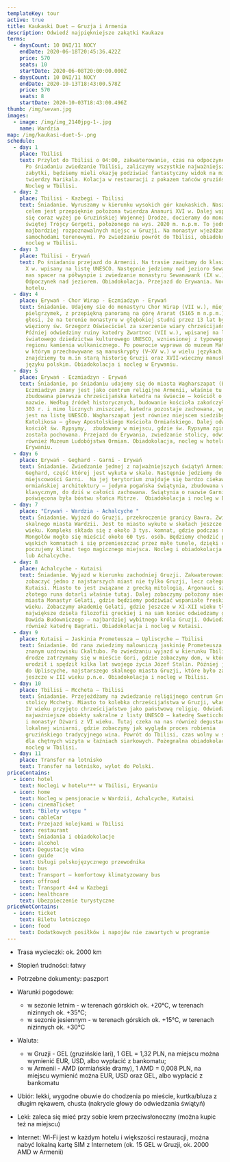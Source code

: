 ```yaml
---
templateKey: tour
active: true
title: Kaukaski Duet – Gruzja i Armenia
description: Odwiedź najpiękniejsze zakątki Kaukazu
terms:
  - daysCount: 10 DNI/11 NOCY
    endDate: 2020-06-18T20:45:36.422Z
    price: 570
    seats: 10
    startDate: 2020-06-08T20:00:00.000Z
  - daysCount: 10 DNI/11 NOCY
    endDate: 2020-10-13T18:43:00.578Z
    price: 570
    seats: 8
    startDate: 2020-10-03T18:43:00.496Z
thumb: /img/sevan.jpg
images:
  - image: /img/img_2140jpg-1-.jpg
    name: Wardzia
map: /img/kaukasi-duet-5-.png
schedule:
  - day: 1
    place: Tbilisi
    text: Przylot do Tbilisi o 04:00, zakwaterowanie, czas na odpoczynek. Śniadanie.
      Po śniadaniu zwiedzanie Tbilisi, zaliczymy wszystkie najważniejsze
      zabytki, będziemy mieli okazję podziwiać fantastyczny widok na miasto z
      twierdzy Narikala. Kolacja w restauracji z pokazem tańców gruzińskich.
      Nocleg w Tbilisi.
  - day: 2
    place: Tbilisi - Kazbegi - Tbilisi
    text: Śniadanie. Wyruszamy w kierunku wysokich gór kaukaskich. Naszym pierwszym
      celem jest przepięknie położona twierdza Ananuri XVI w. Dalej wspinając
      się coraz wyżej po Gruzińskiej Wojennej Drodze, docieramy do monastyru
      świętej Trójcy Gergeti, położonego na wys. 2020 m. n.p.m. To jedno z
      najbardziej rozpoznawalnych miejsc w Gruzji. Na monastyr wjeżdżamy
      samochodami terenowymi. Po zwiedzaniu powrót do Tbilisi, obiadokolacja,
      nocleg w Tbilisi.
  - day: 3
    place: Tbilisi - Erywań
    text: Po śniadaniu przejazd do Armenii. Na trasie zawitamy do klasztoru Hachpat
      X w. wpisany na listę UNESCO. Następnie jedziemy nad jezioro Sewan – czeka
      nas spacer na półwyspie i zwiedzanie monastyru Sewanawank (IX w.).
      Odpoczynek nad jeziorem. Obiadokolacja. Przejazd do Erywania. Nocleg w
      hotelu.
  - day: 4
    place: Erywań - Chor Wirap - Eczmiadzyn - Erywań
    text: Śniadanie. Udajemy sie do monastyru Chor Wirap (VII w.), miejsce licznych
      pielgrzymek, z przepiękną panoramą na górę Ararat (5165 m n.p.m.). Legenda
      głosi, że na terenie monastyru w głębokiej studni przez 13 lat był
      więziony św. Grzegorz Oświeciciel za szerzenie wiary chrześcijańskiej.
      Później odwiedzimy ruiny katedry Zwartnoc (VII w.), wpisanej na listę
      światowego dziedzictwa kulturowego UNESCO, wzniesionej z typowego dla
      regionu kamienia wulkanicznego. Po powrocie wyprawa do muzeum Matenadaran,
      w którym przechowywane są manuskrypty (V–XV w.) w wielu językach,
      znajdziemy tu m.in starą historię Gruzji oraz XVII-wieczny manuskrypt w
      języku polskim. Obiadokolacja i nocleg w Erywaniu.
  - day: 5
    place: Erywań - Eczmiadzyn - Erywań
    text: Śniadanie, po śniadaniu udajemy się do miasta Wagharszapat (Eczmiadzyn).
      Eczmiadzyn znany jest jako centrum religijne Armenii, właśnie tu została
      zbudowana pierwsza chrześcijańska katedra na świecie – kościół o tej samej
      nazwie. Według źródeł historycznych, budowanie kościoła zakończyło się w
      303 r. i mimo licznych zniszczeń, katedra pozostaje zachowana, wpisana
      jest na listę UNESCO. Wagharszapat jest równiez miejscem siedziby
      Katolikosa – głowy Apostolskiego Kościoła Ormiańskiego. Dalej odwiedzamy
      kościół św. Rypsymy,  zbudowany w miejscu, gdzie św. Rypsyma zginęła i
      została pochowana. Przejazd do Erywania, zwiedzanie stolicy, odwiedzimy
      również Muzeum Ludobójstwa Ormian. Obiadokolacja, nocleg w hotelu w
      Erywaniu.
  - day: 6
    place: Erywań - Geghard - Garni - Erywań
    text: Śniadanie. Zwiedzanie jednej z najważniejszych świątyń Armenii – klasztoru
      Geghard, część której jest wykuta w skale. Następnie jedziemy do
      miejscowości Garni.  Na jej terytorium znajduje się bardzo ciekawy pomnik
      ormiańskiej architektury – jedyna pogańska świątynia, zbudowana w stylu
      klasycznym, do dziś w całości zachowana. Świątynia o nazwie Garni
      poświęcona była bóstwu słońca Mitrze.  Obiadokolacja i nocleg w Erywaniu.
  - day: 7
    place: "Erywań - Wardzia - Achalcyche "
    text: Śniadanie. Wyjazd do Gruzji, przekroczenie granicy Bawra. Zwiedzanie
      skalnego miasta Wardzii. Jest to miasto wykute w skałach jeszcze w XII
      wieku. Kompleks składa się z około 3 tys. komnat, gdzie podczas najazdów
      Mongołów mogło się mieścić około 60 tys. osób. Będziemy chodzić po małych,
      wąskich komnatach i się przemieszczać przez małe tunele, dzięki czemu
      poczujemy klimat tego magicznego miejsca. Nocleg i obiadokolacja w Wardzii
      lub Achalcyche.
  - day: 8
    place: Achalcyche - Kutaisi
    text: Śniadanie. Wyjazd w kierunku zachodniej Gruzji. Zakwaterowanie. wyruszamy
      zobaczyć jedno z najstarszych miast nie tylko Gruzji, lecz całego świata –
      Kutaisi. Miasto to jest związane z grecką mitologią, Argonauci szukając
      złotego runa dotarli właśnie tutaj. Dalej zobaczymy położony niedaleko
      miasta Monastyr Gelati, gdzie będziemy podziwiać wspaniałe freski z XI
      wieku. Zobaczymy akademię Gelati, gdzie jeszcze w XI-XII wieku tłumaczyli
      największe dzieła filozofii greckiej i na sam koniec odwiedzamy grób
      Dawida Budowniczego – najbardziej wybitnego króla Gruzji. Odwiedzimy
      również katedrę Bagrati. Obiadokolacja i nocleg w Kutaisi.
  - day: 9
    place: Kutaisi – Jaskinia Prometeusza – Upliscyche – Tbilisi
    text: Śniadanie. Od rana zwiedzimy malowniczą jaskinię Prometeusza położoną w
      znanym uzdrowisku Ckaltubo. Po zwiedzaniu wyjazd w kierunku Tbilisi. Po
      drodze zatrzymamy się w mieście Gori, gdzie zobaczymy dom, w którym się
      urodził i spędził kilka lat swojego życia Józef Stalin. Później jedziemy
      do Upliscyche, najstarszego skalnego miasta Gruzji, które było zamieszkane
      jeszcze w III wieku p.n.e. Obiadokolacja i nocleg w Tbilisi.
  - day: 10
    place: Tbilisi – Mccheta – Tbilisi
    text: Śniadanie. Przejeżdżamy na zwiedzanie religijnego centrum Gruzji, starej
      stolicy Mcchety. Miasto to kolebka chrześcijaństwa w Gruzji, właśnie tu w
      IV wieku przyjęto chrześcijaństwo jako państwową religię. Odwiedzimy
      najważniejsze obiekty sakralne z listy UNESCO – katedrę Sweticchoweli z XI
      i monastyr Dżwari z VI wieku. Tutaj czeka na nas również degustacja wina w
      lokalnej winiarni, gdzie zobaczymy jak wygląda proces robienia
      gruzińskiego tradycyjnego wina. Powrót do Tbilisi, czas wolny w stolicy,
      dla chętnych wizyta w łaźniach siarkowych. Pożegnalna obiadokolacja i
      nocleg w Tbilisi.
  - day: 11
    place: Transfer na lotnisko
    text: Transfer na lotnisko, wylot do Polski.
priceContains:
  - icon: hotel
    text: Noclegi w hotelu*** w Tbilisi, Erywaniu
  - icon: home
    text: Nocleg w pensjonacie w Wardzii, Achalcyche, Kutaisi
  - icon: cinemaTicket
    text: "Bilety wstępu "
  - icon: cableCar
    text: Przejazd kolejkami w Tbilisi
  - icon: restaurant
    text: Śniadania i obiadokolacje
  - icon: alcohol
    text: Degustację wina
  - icon: guide
    text: Usługi polskojęzycznego przewodnika
  - icon: bus
    text: Transport – komfortowy klimatyzowany bus
  - icon: offroad
    text: Transport 4×4 w Kazbegi
  - icon: healthcare
    text: Ubezpieczenie turystyczne
priceNotContains:
  - icon: ticket
    text: Biletu lotniczego
  - icon: food
    text: Dodatkowych posiłków i napojów nie zawartych w programie
---
```

* Trasa wycieczki: ok. 2000 km
* Stopień trudności: łatwy
* Potrzebne dokumenty: paszport 
* Warunki pogodowe: 

  * w sezonie letnim - w terenach górskich ok. +20°C, w terenach nizinnych ok. +35°C;
  * w sezonie jesiennym - w terenach górskich ok. +15°C, w terenach nizinnych ok. +30°C
* Waluta: 

  * w Gruzji - GEL (gruzińskie lari),  1 GEL = 1,32 PLN, na miejscu można wymienić EUR, USD, albo wypłacić z bankomatu;  
  * w Armenii - AMD (ormiańskie dramy), 1 AMD = 0,008 PLN, na miejscu wymienić można EUR, USD oraz GEL, albo wypłacić z bankomatu
* Ubiór: lekki, wygodne obuwie do chodzenia po mieście, kurtka/bluza z długim rękawem, chusta (nakrycie głowy do odwiedzania świątyń)
* Leki: zaleca się mieć przy sobie krem przeciwsłoneczny (można kupic też na miejscu)
* Internet: Wi-Fi jest w każdym hotelu i większości restauracji, można nabyć lokalną kartę SIM z Internetem (ok. 15 GEL w Gruzji, ok. 2000 AMD w Armenii)